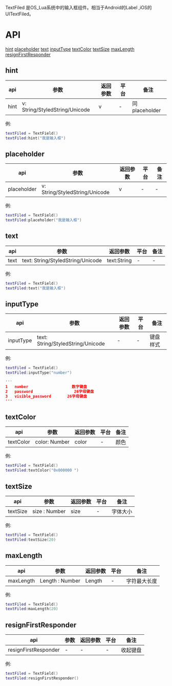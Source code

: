 TextFiled 是OS_Lua系统中的输入框组件。相当于Android的Label ,iOS的UITextFiled。
# API

[hint](#hint)
[placeholder](#placeholder)
[text](#text)
[inputType](#inputType)
[textColor](#textColor)
[textSize](#textSize)
[maxLength](#maxLength)
[resignFirstResponder](#resignFirstResponder)


##  hint
| api  |参数   |返回参数   |平台   |备注|
| ------------ | ------------ | ------------ | ------------ | ------------ |
|    hint    |   v: String/StyledString/Unicode   |  v   |  -   |    同placeholder    |

例:
```lua
textFiled = TextField()
textFiled:hint("我是输入框")

```
##  placeholder
| api  |参数   |返回参数   |平台   |备注|
| ------------ | ------------ | ------------ | ------------ | ------------ |
|   placeholder     |   v: String/StyledString/Unicode   |   v  |    - |   -     |

例:
```lua
textFiled = TextField()
textFiled:placeholder("我是输入框")

```
##  text
| api  |参数   |返回参数   |平台   |备注|
| ------------ | ------------ | ------------ | ------------ | ------------ |
|   text   |   text: String/StyledString/Unicode   |   text:String  |    - |   -     |

例:
```lua
textFiled = TextField()
textFiled:text("我是输入框")


```
##  inputType
| api  |参数   |返回参数   |平台   |备注|
| ------------ | ------------ | ------------ | ------------ | ------------ |
|   inputType   |   text: String/StyledString/Unicode   |   -  |    - |   键盘样式    |

例:
```lua
textFiled = TextField()
textFiled:inputType("number")

''' 
1	number					 数字键盘
2	password				  26字母键盘
3	visible_password	   26字母键盘
'''

```
##  textColor
| api  |参数   |返回参数   |平台   |备注|
| ------------ | ------------ | ------------ | ------------ | ------------ |
|   textColor   |   color: Number   |   color   |    - |   颜色   |

例:
```lua
textFiled = TextField()
textFiled:textColor("0x000000 ")

```
##  textSize
| api  |参数   |返回参数   |平台   |备注|
| ------------ | ------------ | ------------ | ------------ | ------------ |
|   textSize   |   size : Number   |   size    |    - |   字体大小   |

例:
```lua
textFiled = TextField()
textFiled:textSize(20)

```
##  maxLength
| api  |参数   |返回参数   |平台   |备注|
| ------------ | ------------ | ------------ | ------------ | ------------ |
|   maxLength   |   Length : Number   |   Length    |    - |   字符最大长度  |

例:
```lua
textFiled = TextField()
textFiled:maxLength(20)

```
##  resignFirstResponder
| api  |参数   |返回参数   |平台   |备注|
| ------------ | ------------ | ------------ | ------------ | ------------ |
|   resignFirstResponder   |   -   |   -    |    - |   收起键盘  |

例:
```lua
textFiled = TextField()
textFiled:resignFirstResponder()
```




